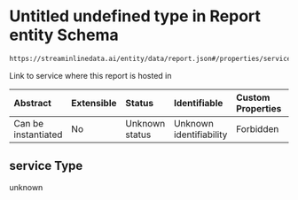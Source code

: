 # Untitled undefined type in Report entity Schema

```txt
https://streaminlinedata.ai/entity/data/report.json#/properties/service
```

Link to service where this report is hosted in

| Abstract            | Extensible | Status         | Identifiable            | Custom Properties | Additional Properties | Access Restrictions | Defined In                                                     |
| :------------------ | :--------- | :------------- | :---------------------- | :---------------- | :-------------------- | :------------------ | :------------------------------------------------------------- |
| Can be instantiated | No         | Unknown status | Unknown identifiability | Forbidden         | Allowed               | none                | [report.json*](../out/data/report.json "open original schema") |

## service Type

unknown
